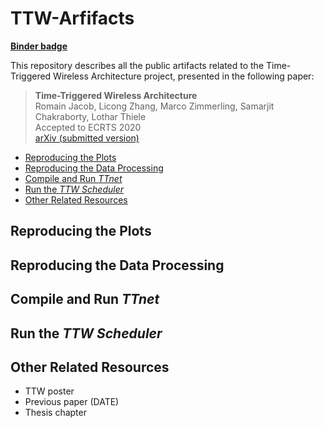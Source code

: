 # TTW-Arfifacts
[__Binder badge__]()

This repository describes all the public artifacts related to the Time-Triggered Wireless Architecture project, presented in the following paper:

> **Time-Triggered Wireless Architecture**  
Romain Jacob, Licong Zhang, Marco Zimmerling, Samarjit Chakraborty, Lothar Thiele   
Accepted to ECRTS 2020  
[arXiv (submitted version)](https://arxiv.org/abs/2002.07491)

<!-- TOC depthFrom:2 depthTo:6 withLinks:1 updateOnSave:1 orderedList:0 -->

- [Reproducing the Plots](#reproducing-the-plots)
- [Reproducing the Data Processing](#reproducing-the-data-processing)
- [Compile and Run _TTnet_](#compile-and-run-ttnet)
- [Run the _TTW Scheduler_](#run-the-ttw-scheduler)
- [Other Related Resources](#other-related-resources)

<!-- /TOC -->

## Reproducing the Plots

## Reproducing the Data Processing

## Compile and Run _TTnet_

## Run the _TTW Scheduler_

## Other Related Resources
+ TTW poster
+ Previous paper (DATE)
+ Thesis chapter

